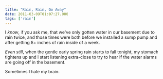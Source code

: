 ```yaml
---
title: "Rain, Rain, Go Away"
date: 2011-03-09T01:07:27.000
tags: ['rain']
---
```


I _know_, if you ask me, that we've only gotten water in our basement due to rain twice, and those times were both before we installed a sump pump and after getting 8+ inches of rain inside of a week.

_Even still_, when the gentle early spring rain starts to fall tonight, my stomach tightens up and I start listening extra-close to try to hear if the water alarms are going off in the basement.

Sometimes I hate my brain.

